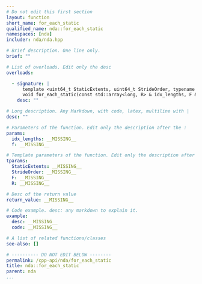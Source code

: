 ```yaml
---
# Do not edit this first section
layout: function
short_name: for_each_static
qualified_name: nda::for_each_static
namespaces: [nda]
includer: nda/nda.hpp

# Brief description. One line only.
brief: ""

# List of overloads. Edit only the desc
overloads:

  - signature: |
      template <uint64_t StaticExtents, uint64_t StrideOrder, typename F, auto R>
      void for_each_static(const std::array<long, R> & idx_lengths, F && f)
    desc: ""

# Long description. Any Markdown, with code, latex, multiline with |
desc: ""

# Parameters of the function. Edit only the description after the :
params:
  idx_lengths: __MISSING__
  f: __MISSING__

# Template parameters of the function. Edit only the description after the :
tparams:
  StaticExtents: __MISSING__
  StrideOrder: __MISSING__
  F: __MISSING__
  R: __MISSING__

# Desc of the return value
return_value: __MISSING__

# Code example. desc: any markdown to explain it.
example:
  desc: __MISSING__
  code: __MISSING__

# A list of related functions/classes
see-also: []

# ---------- DO NOT EDIT BELOW --------
permalink: /cpp-api/nda/for_each_static
title: nda::for_each_static
parent: nda
...
```


